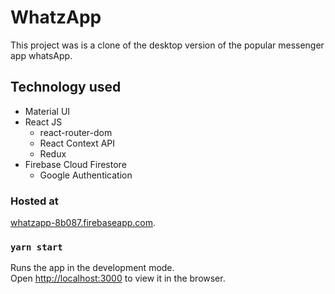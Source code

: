 # WhatzApp

This project was is a clone of the desktop version of the popular messenger app whatsApp.

## Technology used

- Material UI
- React JS
    - react-router-dom
    - React Context API
    - Redux
- Firebase Cloud Firestore
    - Google Authentication

### Hosted at

[whatzapp-8b087.firebaseapp.com](whatzapp-8b087.firebaseapp.com).

### `yarn start`

Runs the app in the development mode.\
Open [http://localhost:3000](http://localhost:3000) to view it in the browser.